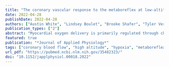 ```yaml
---
title: "The coronary vascular response to the metaboreflex at low-altitude and during acute and prolonged high-altitude in males"
date: 2022-04-28
publishDate: 2022-04-28
authors: ["Austin White", "Lindsey Boulet", "Brooke Shafer", "Tyler Vermeulen", "Taylor Atwater", "Mike Stembridge", "Philip Ainslie", "Richard Wilson", "Trevor Day", "Glen E. Foster"]
publication_types: ["2"]
abstract: "Myocardial oxygen delivery is primarily regulated through changes in vascular tone to match increased metabolic demands. In males, activation of the muscle metaboreflex during acute isocapnic hypoxia results in a paradoxical coronary vasoconstriction. Whether coronary blood velocity is reduced by metaboreflex activation following travel and/or adaptation to high-altitude is unknown. This study determined if the response of the coronary vasculature to muscle metaboreflex activation at low-altitude differs from acute (1/2 days) and prolonged (8/9 days) high-altitude. Healthy males (n=16) were recruited and performed isometric handgrip exercise (30 % max) followed by post-exercise circulatory occlusion (PECO) to isolate the muscle metaboreflex at low-altitude and following acute and prolonged high-altitude (3,800 m). Mean left anterior descending coronary artery blood velocity (LADvmean, transthoracic Doppler echocardiography), heart rate, mean arterial pressure (MAP), ventilation, and respired gases were assessed during baseline and PECO at all time-points. Coronary vascular conductance index (CVCi) was calculated as LADVmean/MAP. The change in LADvmean (acute altitude: -1.7 ± 3.9 cm/s, low-altitude: 2.6 ± 3.4 cm/s, P = 0.01) and CVCi (acute altitude: -0.05 ± 0.04 cm/s/mmHg, low-altitude: -0.01 ± 0.03 cm/s/mmHg, P = 0.005) induced by PECO differed significantly between acute high-altitude and low-altitude. The change in LADVmean and CVCi induced by PECO following prolonged high-altitude was not different from low-altitude. Our results suggest that coronary vasoconstriction with metaboreflex activation in males is greatest following acute ascent to high-altitude and restored to low-altitude levels following 8-9 days of acclimatization."
featured: true
publication: "*Journal of Applied Physiology*"
tags: ["coronary blood flow", "high altitude", "hypoxia", "metaboreflex", "myocardial oxygen demand"]
url_pdf: "https://pubmed.ncbi.nlm.nih.gov/35482323/"
doi: "10.1152/japplphysiol.00018.2022"
---
```

